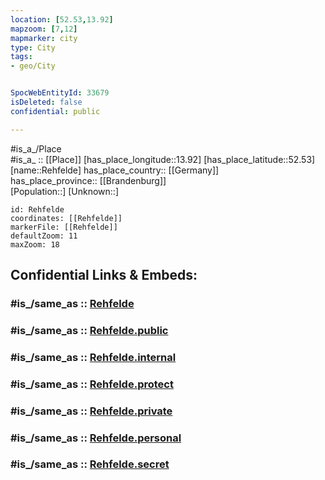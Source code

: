 ```yaml
---
location: [52.53,13.92] 
mapzoom: [7,12] 
mapmarker: city 
type: City
tags:
- geo/City


SpocWebEntityId: 33679
isDeleted: false
confidential: public

---
```

#is_a_/Place  
#is_a_ :: [[Place]] 
[has_place_longitude::13.92] 
[has_place_latitude::52.53] 
[name::Rehfelde] 
has_place_country:: [[Germany]]  
has_place_province:: [[Brandenburg]]  
[Population::] 
[Unknown::] 


```leaflet
id: Rehfelde
coordinates: [[Rehfelde]] 
markerFile: [[Rehfelde]] 
defaultZoom: 11 
maxZoom: 18
```


## Confidential Links & Embeds: 

### #is_/same_as :: [Rehfelde](/_Standards/Earth/Continent/Europe/Europe~Central/Germany/Germany~East/Brandenburg/counties~Brandenburg/Märkisch-Oderland/cities~Oderland/Märkische_Schweiz/boroughs~Märk_Schweiz/Rehfelde.md) 

### #is_/same_as :: [Rehfelde.public](/_public/Earth/Continent/Europe/Europe~Central/Germany/Germany~East/Brandenburg/counties~Brandenburg/Märkisch-Oderland/cities~Oderland/Märkische_Schweiz/boroughs~Märk_Schweiz/Rehfelde.public.md) 

### #is_/same_as :: [Rehfelde.internal](/_internal/Earth/Continent/Europe/Europe~Central/Germany/Germany~East/Brandenburg/counties~Brandenburg/Märkisch-Oderland/cities~Oderland/Märkische_Schweiz/boroughs~Märk_Schweiz/Rehfelde.internal.md) 

### #is_/same_as :: [Rehfelde.protect](/_protect/Earth/Continent/Europe/Europe~Central/Germany/Germany~East/Brandenburg/counties~Brandenburg/Märkisch-Oderland/cities~Oderland/Märkische_Schweiz/boroughs~Märk_Schweiz/Rehfelde.protect.md) 

### #is_/same_as :: [Rehfelde.private](/_private/Earth/Continent/Europe/Europe~Central/Germany/Germany~East/Brandenburg/counties~Brandenburg/Märkisch-Oderland/cities~Oderland/Märkische_Schweiz/boroughs~Märk_Schweiz/Rehfelde.private.md) 

### #is_/same_as :: [Rehfelde.personal](/_personal/Earth/Continent/Europe/Europe~Central/Germany/Germany~East/Brandenburg/counties~Brandenburg/Märkisch-Oderland/cities~Oderland/Märkische_Schweiz/boroughs~Märk_Schweiz/Rehfelde.personal.md) 

### #is_/same_as :: [Rehfelde.secret](/_secret/Earth/Continent/Europe/Europe~Central/Germany/Germany~East/Brandenburg/counties~Brandenburg/Märkisch-Oderland/cities~Oderland/Märkische_Schweiz/boroughs~Märk_Schweiz/Rehfelde.secret.md)


